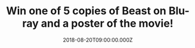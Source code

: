 ---
campaign-uuid: "c-8a275415-0e89-4d6c-a86b-1886ece1de94"
type: "Preview"
category: "Gifts"
date: "2018-08-20T09:00:00.000Z"
end-date: "2018-09-03T23:59:00.000Z"
disable-form: false
is_promoted: true
has_entry_page: true
title: "Win one of 5 copies of Beast on Blu-ray and a poster of the movie!"
competition-description: "<p>Beast is finally coming home to you! The original movie\
  \ from the amazing director Michael Pearce is out on Blu-ray now and we have 5 copies\
  \ to give away to 5 lucky NME members!</p>\r\n<p>Does it sound like the best plan\
  \ for your weekend? Click below for a chance to win.</p>"
hero-header: "Win one of 5 copies of Beast on Blu-ray and a poster of the movie!"
terms-confirmation: "N/A"
banner-img: "https://assets.expresslyapp.com/asset-1af5ad80-4ced-40f9-895d-dbc0514b3499.jpg"
logo-left-href: "aaa.nme.com"
logo-left-image: "https://assets.expresslyapp.com/asset-4ca88a94-f398-4581-acad-cf3f02ff84bc.jpg"
logo-left-title: "nme aaa"
bg-image-hero: "https://assets.expresslyapp.com/asset-e40641ac-c046-406c-8c48-ec82cde40516.jpg"
bg-image-first: "https://assets.expresslyapp.com/asset-91166955-cee7-4b8e-954d-6e098d814a4e.jpg"
bg-image-second: "https://assets.expresslyapp.com/asset-67b64ed8-5b17-4b83-828f-7aaba1221705.jpg"
section1-content: "<p>Starring Jessie Buckley, Johnny Flynn, Geraldine James, Olwen\
  \ Fouéré, Trystan Gravelle, and Charley Palmer Rothwell, BEAST follows up the story\
  \ of Moll who is a 27 year old and still living at home, stifled by the small island\
  \ community around her and too beholden to her family to break away. When she meets\
  \ Pascal, a free-spirited stranger, a whole new world opens up to her and she begins\
  \ to feel alive for the first time, falling madly in love.</p>\r\n<p>Finally breaking\
  \ free from her family, Moll moves in with Pascal to start a new life. But when\
  \ he is arrested as the key suspect in a series of brutal murders, she is left isolated\
  \ and afraid. Choosing to stand with him against the suspicions of the community,\
  \ Moll finds herself forced to make choices that will impact her life forever.</p>"
section2-content: "<p>This Blu-ray is the perfect movie for you to get stuck into\
  \ including special features such as: The Making of Beast - Featurette, A Look at\
  \ Beast - Photo Gallery & Optional English SDH and Spanish subtitles for the main\
  \ feature!</p>\r\n<p>To celebrate the release of the movie, 5 lucky readers have\
  \ the chance to win a Blu-ray copy and poster of Michael Pearce’s critically acclaimed\
  \ Beast starring Jessie Buckley and Johnny Flynn.</p>\r\n</p>Hurry up and enter\
  \ the form below for a chance to win!</p>\r\n<p>Weekend=SORTED!</p>"
entry-title: "Win one of 5 copies of Beast on Blu-ray and a poster of the movie!"
entry-content: "Enter the draw to win one of 5 copies of Beast on Blu-ray and a poster\
  \ of the movieby completing the form below before 23:59 on 3rd of September 2018."
has-winner: false
prize-description: "One of 5 copies of Beast on Blu-ray and a poster of the movie."
special-conditions: "Multiple entries are allowed up to one every day."
---